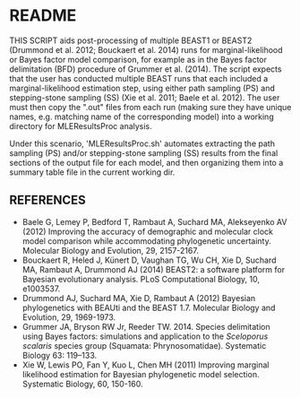 # README

THIS SCRIPT aids post-processing of multiple BEAST1 or BEAST2 (Drummond et al. 2012; Bouckaert et al. 2014) runs for marginal-likelihood or Bayes factor model comparison, for example as in the Bayes factor delimitation (BFD) procedure of Grummer et al. (2014). The script expects that the user has conducted multiple BEAST runs that each included a marginal-likelihood estimation step, using either path sampling (PS) and stepping-stone sampling (SS) (Xie et al. 2011; Baele et al. 2012). The user must then copy the ".out" files from each run (making sure they have unique names, e.g. matching name of the corresponding model) into a working directory for MLEResultsProc analysis. 

Under this scenario, 'MLEResultsProc.sh' automates extracting the path sampling (PS) and/or stepping-stone sampling (SS) results from the final sections of the output file for each model, and then organizing them into a summary table file in the current working dir.

## REFERENCES

- Baele G, Lemey P, Bedford T, Rambaut A, Suchard MA, Alekseyenko AV (2012) Improving the accuracy of demographic and molecular clock model comparison while accommodating phylogenetic uncertainty. Molecular Biology and Evolution, 29, 2157-2167.
- Bouckaert R, Heled J, Künert D, Vaughan TG, Wu CH, Xie D, Suchard MA, Rambaut A, Drummond AJ 
(2014) BEAST2: a software platform for Bayesian evolutionary analysis. PLoS Computational 
Biology, 10, e1003537.
- Drummond AJ, Suchard MA, Xie D, Rambaut A (2012) Bayesian phylogenetics with BEAUti and the 
BEAST 1.7. Molecular Biology and Evolution, 29, 1969-1973.
- Grummer JA, Bryson RW Jr, Reeder TW. 2014. Species delimitation using Bayes factors: simulations and application to the _Sceloporus scalaris_ species group (Squamata: Phrynosomatidae). Systematic Biology 63: 119–133.
- Xie W, Lewis PO, Fan Y, Kuo L, Chen MH (2011) Improving marginal likelihood estimation for Bayesian phylogenetic model selection. Systematic Biology, 60, 150-160.
